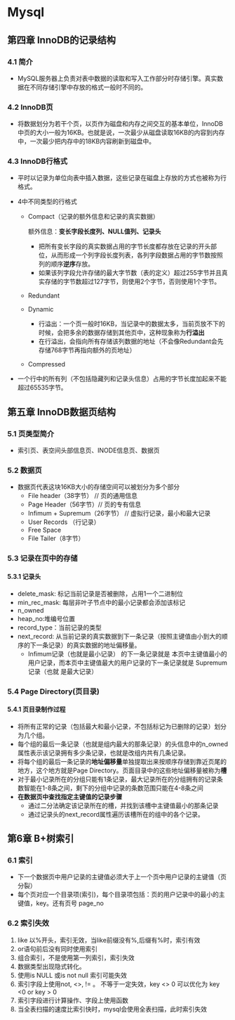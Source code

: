 # Mysql

## 第四章 InnoDB的记录结构

### 4.1 简介

* MySQL服务器上负责对表中数据的读取和写入工作部分时存储引擎。真实数据在不同存储引擎中存放的格式一般时不同的。

### 4.2 InnoDB页

* 将数据划分为若干个页，以页作为磁盘和内存之间交互的基本单位，InnoDB中页的大小一般为16KB。也就是说，一次最少从磁盘读取16KB的内容到内存中，一次最少把内存中的18KB内容刷新到磁盘中。

### 4.3 InnoDB行格式

*  平时以记录为单位向表中插入数据，这些记录在磁盘上存放的方式也被称为行格式。

* 4中不同类型的行格式

  * Compact（记录的额外信息和记录的真实数据）

    额外信息：**变长字段长度列、NULL值列、记录头**

    * 把所有变长字段的真实数据占用的字节长度都存放在记录的开头部位，从而形成一个列字段长度列表，各列字段数据占用的字节数按照列的顺序**逆序**存放。
    * 如果该列字段允许存储的最大字节数（表的定义）超过255字节并且真实存储的字节数超过127字节，则使用2个字节，否则使用1个字节。

  * Redundant

  * Dynamic

    * 行溢出：一个页一般时16KB，当记录中的数据太多，当前页放不下的时候，会把多余的数据存储到其他页中，这种现象称为**行溢出**
    * 在行溢出，会指向所有存储该列数据的地址（不会像Redundant会先存储768字节再指向额外的页地址）

  * Compressed

* 一个行中的所有列（不包括隐藏列和记录头信息）占用的字节长度加起来不能超过65535字节。



## 第五章 InnoDB数据页结构

### 5.1 页类型简介

* 索引页、表空间头部信息页、INODE信息页、数据页

### 5.2 数据页

* 数据页代表这块16KB大小的存储空间可以被划分为多个部分
  * File header（38字节） // 页的通用信息
  * Page Header（56字节）// 页的专有信息
  * Infimum + Supremum（26字节） // 虚拟行记录，最小和最大记录
  * User Records （行记录）
  * Free Space
  * File Tailer（8字节）

### 5.3 记录在页中的存储

#### 5.3.1 记录头

* delete_mask: 标记当前记录是否被删除，占用1一个二进制位
* min_rec_mask: 每层非叶子节点中的最小记录都会添加该标记
* n_owned
* heap_no:堆编号位置
* record_type：当前记录的类型
* next_record: 从当前记录的真实数据到下一条记录（按照主键值由小到大的顺序的下一条记录）的真实数据的地址偏移量。
  * Infimum记录（也就是最小记录） 的下一条记录就是 本页中主键值最小的用户记录，而本页中主键值最大的用户记录的下一条记录就是 Supremum记录（也就 是最大记录）

### 5.4 Page Directory(页目录)

#### 5.4.1 页目录制作过程

* 将所有正常的记录（包括最大和最小记录，不包括标记为已删除的记录）划分为几个组。
* 每个组的最后一条记录（也就是组内最大的那条记录）的头信息中的n_owned属性表示该记录拥有多少条记录，也就是改组内共有几条记录。
* 将每个组的最后一条记录的**地址偏移量**单独提取出来按顺序存储到靠近页尾的地方，这个地方就是Page Directory。页面目录中的这些地址偏移量被称为**槽**
* 对于最小记录所在的分组只能有1条记录，最大记录所在的分组拥有的记录条数智能在1-8条之间，剩下的分组中记录的条数范围只能在4-8条之间
* **在数据页中查找指定主键值的记录步骤**
  * 通过二分法确定该记录所在的槽，并找到该槽中主键值最小的那条记录
  * 通过记录头的next_record属性遍历该槽所在的组中的各个记录。



## 第6章 B+树索引

### 6.1 索引

* 下一个数据页中用户记录的主键值必须大于上一个页中用户记录的主键值（页分裂）
* 每个页对应一个目录项(索引)，每个目录项包括：页的用户记录中的最小的主键值，key。还有页号 page_no

### 6.2 索引失效

1. like 以%开头，索引无效，当like前缀没有%,后缀有%时，索引有效
2. or语句前后没有同时使用索引
3. 组合索引，不是使用第一列索引，索引失效
4. 数据类型出现隐式转化。
5. 使用is NULL 或is not null 索引可能失效
6. 索引字段上使用not, <>, != 。 不等于一定失效，key <> 0 可以优化为 key <0 or key > 0
7. 索引字段进行计算操作、字段上使用函数
8. 当全表扫描的速度比索引快时，mysql会使用全表扫描，此时索引失效

